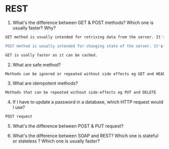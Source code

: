 # REST

1. What's the difference between GET & POST methods? Which one is usually faster? Why?

```bash
GET method is usually intended for retriving data from the server. It's idempotent.

POST method is usually intended for changing state of the server. It's not idempotent.

GET is usally faster as it can be cached.
```

2. What are safe method?

```bash
Methods can be ignored or repeated without side effects eg GET and HEAD
```

3. What are idempotent methods?

```bash
Methods that can be repeated without side-effects eg PUT and DELETE
```

4. If I have to update a password in a database, which HTTP request would I use?

```bash
POST request
```

5. What's the difference between POST & PUT request?

6. What's the difference between SOAP and REST? Which one is stateful or stateless ? Which one is usually faster?
